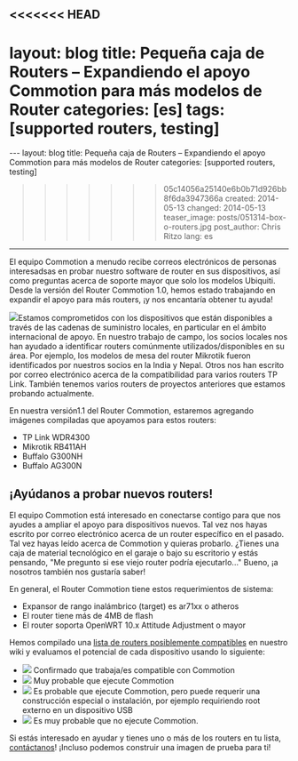 <<<<<<< HEAD
---
layout: blog
title: Pequeña caja de Routers – Expandiendo el apoyo Commotion para más modelos de Router
categories: [es]
tags: [supported routers, testing]
=======
﻿---
layout: blog
title: Pequeña caja de Routers – Expandiendo el apoyo Commotion para más modelos de Router
categories: [supported routers, testing]
>>>>>>> 05c14056a25140e6b0b71d926bb8f6da3947366a
created: 2014-05-13
changed: 2014-05-13
teaser_image: posts/051314-box-o-routers.jpg
post_author: Chris Ritzo
lang: es
---
El equipo Commotion a menudo recibe correos electrónicos de personas interesadsas en probar nuestro software de router en sus dispositivos, así como preguntas acerca de soporte mayor que solo los modelos Ubiquiti. Desde la versión del Router Commotion 1.0, hemos estado trabajando en expandir el apoyo para más routers, ¡y nos encantaría obtener tu ayuda!<!--more-->

<img src="/files/posts/051314-box-o-routers.jpg" class="floatright onethird-width" />Estamos comprometidos con los dispositivos que están disponibles a través de las cadenas de suministro locales, en particular en el ámbito internacional de apoyo. En nuestro trabajo de campo, los socios locales nos han ayudado a identificar routers comúnmente utilizados/disponibles en su área. Por ejemplo, los modelos de mesa del router Mikrotik fueron identificados por nuestros socios en la India y Nepal. Otros nos han escrito por correo electrónico acerca de la compatibilidad para varios routers TP Link. También tenemos varios routers de proyectos anteriores que estamos probando actualmente.

En nuestra versión1.1 del Router Commotion, estaremos agregando imágenes compiladas   que apoyamos para estos routers:

  * TP Link WDR4300
  * Mikrotik RB411AH
  * Buffalo G300NH
  * Buffalo AG300N

## ¡Ayúdanos a probar nuevos routers!


El equipo Commotion está interesado en conectarse contigo para que nos ayudes a ampliar el apoyo para dispositivos nuevos. Tal vez nos hayas escrito por correo electrónico acerca de un router específico en el pasado. Tal vez hayas leído acerca de Commotion y quieras probarlo. ¿Tienes una caja de material tecnológico en el garaje o bajo su escritorio y estás pensando, "Me pregunto si ese viejo router podría ejecutarlo..." Bueno, ¡a nosotros también nos gustaría saber!

En general, el Router Commotion tiene estos requerimientos de sistema:

  * Expansor de rango inalámbrico (target) es ar71xx o atheros
  * El router tiene más de 4MB de flash
  * El router soporta OpenWRT 10.x Attitude Adjustment o mayor

Hemos compilado una <a href="https://wiki.commotionwireless.net/doku.php?id=development_resources:router:hardware_compatibility_list">lista de routers posiblemente compatibles</a> en nuestro wiki y evaluamos el potencial de cada dispositivo usando lo siguiente:

  * <img src="/files/posts/051314-confirmed-working.png" /> Confirmado que trabaja/es compatible con Commotion
  * <img src="/files/posts/051314-likely-compatible.png" /> Muy probable que ejecute Commotion 
  * <img src="/files/posts/051314-likely-compatible-with-exception.png" /> Es probable que ejecute Commotion, pero puede requerir una construcción especial o instalación, por ejemplo requiriendo root externo en un dispositivo USB
  * <img src="/files/posts/051314-likely-not-compatible.png" /> Es muy probable que no ejecute Commotion.

Si estás interesado en ayudar y tienes uno o más de los routers en tu lista, <a href="/contact">contáctanos</a>! ¡Incluso podemos construir una imagen de prueba para ti! 
